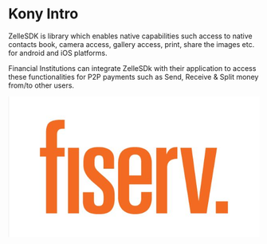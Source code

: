 # Kony Intro

ZelleSDK is library which enables native capabilities such access to native contacts book, camera access, gallery access, print, share the images etc.
for android and iOS platforms.

Financial Institutions can integrate ZelleSDk with their application to access these functionalities for P2P payments such as Send, Receive
& Split money from/to other users.

![My animated logo](assets/images/Fiserv_Logo.jpg)